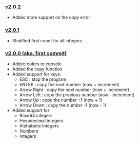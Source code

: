### [v2.0.2](https://github.com/volcanofr/discord-counting/commit/443c618fd3332b0fc7a070d93f43a7f6598b275d)

- Added more support on the copy error

### [v2.0.1](https://github.com/volcanofr/discord-counting/commit/22d64774de9b770beec921885bee4d316e00ebb8)

- Modified first count for all integers

### [v2.0.0 (aka. first commit)](https://github.com/volcanofr/discord-counting/commit/1c3b5e4b6056c422b7a244789733444b49ae937f)

- Added colors to console
- Added the copy function
- Added support for keys:
  - ESC : stop the program
  - ENTER : copy the next number (now + increment)
  - Arrow Right : copy the next number (now + increment)
  - Arrow Left : copy the previous number (now - increment)
  - Arrow Up : copy the number +1 (now + 1)
  - Arrow Down : copy the number -1 (now - 1)
- Added support for:
  - Base64 integers
  - Hexadecimal integers
  - Alphabetic integers
  - Numbers
  - Integers
